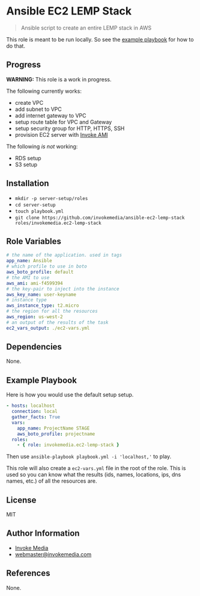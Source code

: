 Ansible EC2 LEMP Stack
======================

> Ansible script to create an entire LEMP stack in AWS

This role is meant to be run locally. So see the [example playbook](#example-playbook) for how to do that.

Progress
--------

**WARNING:** This role is a work in progress.

The following currently works:

* create VPC
* add subnet to VPC
* add internet gateway to VPC
* setup route table for VPC and Gateway
* setup security group for HTTP, HTTPS, SSH
* provision EC2 server with [Invoke AMI](https://github.com/invokemedia/settler-ami-provision)

The following _is not_ working:

* RDS setup
* S3 setup

Installation
------------

* `mkdir -p server-setup/roles`
* `cd server-setup`
* `touch playbook.yml`
* `git clone https://github.com/invokemedia/ansible-ec2-lemp-stack roles/invokemedia.ec2-lemp-stack`

Role Variables
--------------

```yaml
# the name of the application. used in tags
app_name: Ansible
# which profile to use in boto
aws_boto_profile: default
# the AMI to use
aws_ami: ami-f4599394
# the key-pair to inject into the instance
aws_key_name: user-keyname
# instance type
aws_instance_type: t2.micro
# the region for all the resources
aws_region: us-west-2
# an output of the results of the task
ec2_vars_output: ./ec2-vars.yml
```

Dependencies
------------

None.

Example Playbook
-------------------------

Here is how you would use the default setup setup.

```yaml
- hosts: localhost
  connection: local
  gather_facts: True
  vars:
    app_name: ProjectName STAGE
    aws_boto_profile: projectname
  roles:
    - { role: invokemedia.ec2-lemp-stack }
```

Then use `ansible-playbook playbook.yml -i 'localhost,'` to play.

This role will also create a `ec2-vars.yml` file in the root of the role. This is used so you can know what the results (ids, names, locations, ips, dns names, etc.) of all the resources are.

License
-------

MIT

Author Information
------------------

* [Invoke Media](http://www.invokemedia.com/)
* <webmaster@invokemedia.com>

References
----------

None.
